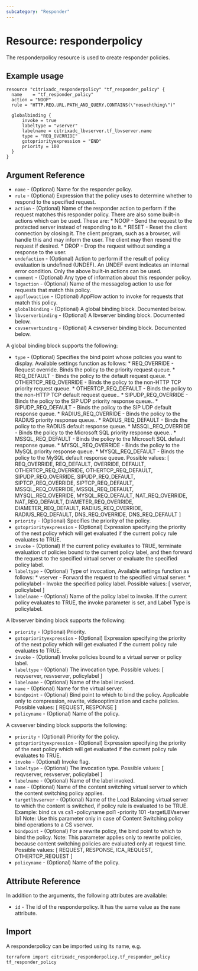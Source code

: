 ```yaml
---
subcategory: "Responder"
---
```


# Resource: responderpolicy

The responderpolicy resource is used to create responder policies.


## Example usage

```hcl
resource "citrixadc_responderpolicy" "tf_responder_policy" {
  name    = "tf_responder_policy"
  action = "NOOP"
  rule = "HTTP.REQ.URL.PATH_AND_QUERY.CONTAINS(\"nosuchthing\")"

  globalbinding {
      invoke = true
      labeltype = "vserver"
      labelname = citrixadc_lbvserver.tf_lbvserver.name
      type = "REQ_OVERRIDE"
      gotopriorityexpression = "END"
      priority = 100
  }
}
```


## Argument Reference

* `name` - (Optional) Name for the responder policy.
* `rule` - (Optional) Expression that the policy uses to determine whether to respond to the specified request.
* `action` - (Optional) Name of the responder action to perform if the request matches this responder policy. There are also some built-in actions which can be used. These are: * NOOP - Send the request to the protected server instead of responding to it. * RESET - Reset the client connection by closing it. The client program, such as a browser, will handle this and may inform the user. The client may then resend the request if desired. * DROP - Drop the request without sending a response to the user.
* `undefaction` - (Optional) Action to perform if the result of policy evaluation is undefined (UNDEF). An UNDEF event indicates an internal error condition. Only the above built-in actions can be used.
* `comment` - (Optional) Any type of information about this responder policy.
* `logaction` - (Optional) Name of the messagelog action to use for requests that match this policy.
* `appflowaction` - (Optional) AppFlow action to invoke for requests that match this policy.
* `globalbinding` - (Optional) A global binding block. Documented below.
* `lbvserverbinding` - (Optional) A lbvserver binding block. Documented below.
* `csvserverbinding` - (Optional) A csvserver binding block. Documented below.


A global binding block supports the following:

* `type` - (Optional) Specifies the bind point whose policies you want to display. Available settings function as follows: * REQ_OVERRIDE - Request override. Binds the policy to the priority request queue. * REQ_DEFAULT - Binds the policy to the default request queue. * OTHERTCP_REQ_OVERRIDE - Binds the policy to the non-HTTP TCP priority request queue. * OTHERTCP_REQ_DEFAULT - Binds the policy to the non-HTTP TCP default request queue.. * SIPUDP_REQ_OVERRIDE - Binds the policy to the SIP UDP priority response queue.. * SIPUDP_REQ_DEFAULT - Binds the policy to the SIP UDP default response queue. * RADIUS_REQ_OVERRIDE - Binds the policy to the RADIUS priority response queue.. * RADIUS_REQ_DEFAULT - Binds the policy to the RADIUS default response queue. * MSSQL_REQ_OVERRIDE - Binds the policy to the Microsoft SQL priority response queue.. * MSSQL_REQ_DEFAULT - Binds the policy to the Microsoft SQL default response queue. * MYSQL_REQ_OVERRIDE - Binds the policy to the MySQL priority response queue. * MYSQL_REQ_DEFAULT - Binds the policy to the MySQL default response queue. Possible values: [ REQ_OVERRIDE, REQ_DEFAULT, OVERRIDE, DEFAULT, OTHERTCP_REQ_OVERRIDE, OTHERTCP_REQ_DEFAULT, SIPUDP_REQ_OVERRIDE, SIPUDP_REQ_DEFAULT, SIPTCP_REQ_OVERRIDE, SIPTCP_REQ_DEFAULT, MSSQL_REQ_OVERRIDE, MSSQL_REQ_DEFAULT, MYSQL_REQ_OVERRIDE, MYSQL_REQ_DEFAULT, NAT_REQ_OVERRIDE, NAT_REQ_DEFAULT, DIAMETER_REQ_OVERRIDE, DIAMETER_REQ_DEFAULT, RADIUS_REQ_OVERRIDE, RADIUS_REQ_DEFAULT, DNS_REQ_OVERRIDE, DNS_REQ_DEFAULT ]
* `priority` - (Optional) Specifies the priority of the policy.
* `gotopriorityexpression` - (Optional) Expression specifying the priority of the next policy which will get evaluated if the current policy rule evaluates to TRUE.
* `invoke` - (Optional) If the current policy evaluates to TRUE, terminate evaluation of policies bound to the current policy label, and then forward the request to the specified virtual server or evaluate the specified policy label.
* `labeltype` - (Optional) Type of invocation, Available settings function as follows: * vserver - Forward the request to the specified virtual server. * policylabel - Invoke the specified policy label. Possible values: [ vserver, policylabel ]
* `labelname` - (Optional) Name of the policy label to invoke. If the current policy evaluates to TRUE, the invoke parameter is set, and Label Type is policylabel.

A lbvserver binding block supports the following:

* `priority` - (Optional) Priority.
* `gotopriorityexpression` - (Optional) Expression specifying the priority of the next policy which will get evaluated if the current policy rule evaluates to TRUE.
* `invoke` - (Optional) Invoke policies bound to a virtual server or policy label.
* `labeltype` - (Optional) The invocation type. Possible values: [ reqvserver, resvserver, policylabel ]
* `labelname` - (Optional) Name of the label invoked.
* `name` - (Optional) Name for the virtual server.
* `bindpoint` - (Optional) Bind point to which to bind the policy. Applicable only to compression, rewrite, videooptimization and cache policies. Possible values: [ REQUEST, RESPONSE ]
* `policyname` - (Optional) Name of the policy.

A csvserver binding block supports the following:

* `priority` - (Optional) Priority for the policy.
* `gotopriorityexpression` - (Optional) Expression specifying the priority of the next policy which will get evaluated if the current policy rule evaluates to TRUE.
* `invoke` - (Optional) Invoke flag.
* `labeltype` - (Optional) The invocation type. Possible values: [ reqvserver, resvserver, policylabel ]
* `labelname` - (Optional) Name of the label invoked.
* `name` - (Optional) Name of the content switching virtual server to which the content switching policy applies.
* `targetlbvserver` - (Optional) Name of the Load Balancing virtual server to which the content is switched, if policy rule is evaluated to be TRUE. Example: bind cs vs cs1 -policyname pol1 -priority 101 -targetLBVserver lb1 Note: Use this parameter only in case of Content Switching policy bind operations to a CS vserver.
* `bindpoint` - (Optional) For a rewrite policy, the bind point to which to bind the policy. Note: This parameter applies only to rewrite policies, because content switching policies are evaluated only at request time. Possible values: [ REQUEST, RESPONSE, ICA_REQUEST, OTHERTCP_REQUEST ]
* `policyname` - (Optional) Name of the policy.



## Attribute Reference

In addition to the arguments, the following attributes are available:

* `id` - The id of the responderpolicy. It has the same value as the `name` attribute.


## Import

A responderpolicy can be imported using its name, e.g.

```shell
terraform import citrixadc_responderpolicy.tf_responder_policy tf_responder_policy
```
